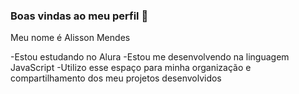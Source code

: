 ### Boas vindas ao meu perfil 💚

Meu nome é Alisson Mendes

-Estou estudando no Alura
-Estou me desenvolvendo na linguagem JavaScript
-Utilizo esse espaço para minha organização e compartilhamento dos meu projetos desenvolvidos
